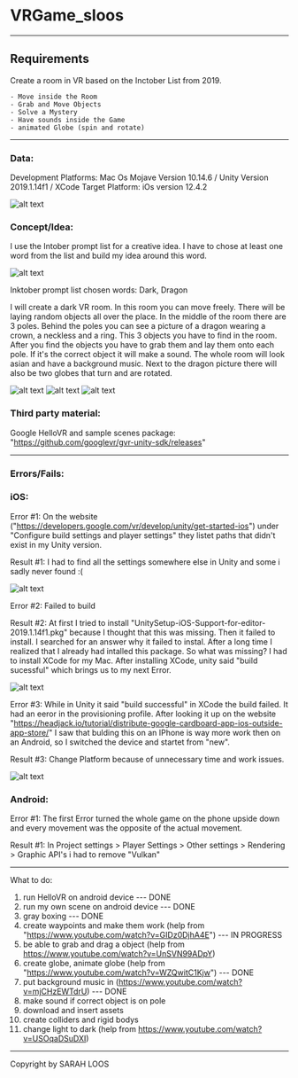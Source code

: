 # VRGame_sloos

---
## Requirements

Create a room in VR based on the Inctober List from 2019.

    - Move inside the Room
    - Grab and Move Objects
    - Solve a Mystery
    - Have sounds inside the Game
    - animated Globe (spin and rotate)
---   
### Data:

Development Platforms: Mac Os Mojave Version 10.14.6 / Unity Version 2019.1.14f1 / XCode
Target Platform: iOs version 12.4.2

![alt text](https://github.com/sloos123/VRGame_sloos/blob/master/img/data.png)

### Concept/Idea:

I use the Intober prompt list for a creative idea. I have to chose at least one word from the list and build my idea around this word. 

![alt text](https://github.com/sloos123/VRGame_sloos/blob/master/img/inktober.png)

Inktober prompt list chosen words: Dark, Dragon

I will create a dark VR room. In this room you can move freely. There will be laying random objects all over the place. In the middle of the room there are 3 poles. Behind the poles you can see a picture of a dragon wearing a crown, a neckless and a ring. This 3 objects you have to find in the room. After you find the objects you have to grab them and lay them onto each pole. If it's the correct object it will make a sound. The whole room will look asian and have a background music. Next to the dragon picture there will also be two globes that turn and are rotated.

![alt text](https://github.com/sloos123/VRGame_sloos/blob/master/img/idea1.png)
![alt text](https://github.com/sloos123/VRGame_sloos/blob/master/img/idea2.png)
![alt text](https://github.com/sloos123/VRGame_sloos/blob/master/img/idea3.png)

### Third party material: 
Google HelloVR and sample scenes package: "https://github.com/googlevr/gvr-unity-sdk/releases"


---   
### Errors/Fails:

### iOS:

Error #1:
On the website ("https://developers.google.com/vr/develop/unity/get-started-ios") under "Configure build settings and player settings" they listet paths that didn't exist in my Unity version. 

Result #1:
I had to find all the settings somewhere else in Unity and some i sadly never found :( 

![alt text](https://github.com/sloos123/VRGame_sloos/blob/master/img/Error1.png)

Error #2:
Failed to build

Result #2:
At first I tried to install "UnitySetup-iOS-Support-for-editor-2019.1.14f1.pkg" because I thought that this was missing. Then it failed to install. I searched for an answer why it failed to instal. After a long time I realized that I already had intalled this package. So what was missing? I had to install XCode for my Mac. After installing XCode, unity said "build sucessful" which brings us to my next Error.

![alt text](https://github.com/sloos123/VRGame_sloos/blob/master/img/Error2.png)

Error #3:
While in Unity it said "build successful" in XCode the build failed.
It had an eeror in the provisioning profile.
After looking it up on the website "https://headjack.io/tutorial/distribute-google-cardboard-app-ios-outside-app-store/" I saw that bulding this on an IPhone is way more work then on an Android, so I switched the device and startet from "new".

Result #3:
Change Platform because of unnecessary time and work issues.

![alt text](https://github.com/sloos123/VRGame_sloos/blob/master/img/Error3.png)

### Android:

Error #1:
The first Error turned the whole game on the phone upside down and every movement was the opposite of the actual movement. 

Result #1:
In Project settings > Player Settings > Other settings > Rendering > Graphic API's i had to remove "Vulkan"

---

What to do:
1. run HelloVR on android device --- DONE
2. run my own scene on android device --- DONE
3. gray boxing --- DONE
4. create waypoints and make them work (help from "https://www.youtube.com/watch?v=GIDz0DjhA4E") --- IN PROGRESS 
5. be able to grab and drag a object (help from https://www.youtube.com/watch?v=UnSVN99ADpY)
6. create globe, animate globe (help from "https://www.youtube.com/watch?v=WZQwitC1Kjw") --- DONE 
7. put background music in (https://www.youtube.com/watch?v=mjCHzEWTdrU) --- DONE 
8. make sound if correct object is on pole
9. download and insert assets
10. create colliders and rigid bodys
11. change light to dark (help from https://www.youtube.com/watch?v=USOqaDSuDXI)

----

Copyright by SARAH LOOS